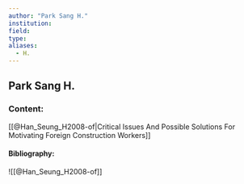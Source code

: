 ```yaml
---
author: "Park Sang H."
institution:
field:
type:
aliases:
  - H.
---
```


## Park Sang H.

### Content:
[[@Han_Seung_H2008-of|Critical Issues And Possible Solutions For Motivating Foreign Construction Workers]]

#### Bibliography:

![[@Han_Seung_H2008-of]]